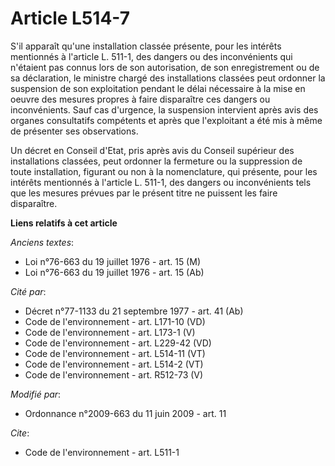 # Article L514-7

S'il apparaît qu'une installation classée présente, pour les intérêts mentionnés à l'article L. 511-1, des dangers ou des
inconvénients qui n'étaient pas connus lors de son autorisation, de son enregistrement ou de sa déclaration, le ministre
chargé des installations classées peut ordonner la suspension de son exploitation pendant le délai nécessaire à la mise en
oeuvre des mesures propres à faire disparaître ces dangers ou inconvénients. Sauf cas d'urgence, la suspension intervient
après avis des organes consultatifs compétents et après que l'exploitant a été mis à même de présenter ses observations. 

Un décret en Conseil d'Etat, pris après avis du Conseil supérieur des installations classées, peut ordonner la fermeture ou
la suppression de toute installation, figurant ou non à la nomenclature, qui présente, pour les intérêts mentionnés à
l'article L. 511-1, des dangers ou inconvénients tels que les mesures prévues par le présent titre ne puissent les faire
disparaître.

**Liens relatifs à cet article**

_Anciens textes_:

  - Loi n°76-663 du 19 juillet 1976 - art. 15 (M)
  - Loi n°76-663 du 19 juillet 1976 - art. 15 (Ab)

_Cité par_:

  - Décret n°77-1133 du 21 septembre 1977 - art. 41 (Ab)
  - Code de l'environnement - art. L171-10 (VD)
  - Code de l'environnement - art. L173-1 (V)
  - Code de l'environnement - art. L229-42 (VD)
  - Code de l'environnement - art. L514-11 (VT)
  - Code de l'environnement - art. L514-2 (VT)
  - Code de l'environnement - art. R512-73 (V)

_Modifié par_:

  - Ordonnance n°2009-663 du 11 juin 2009 - art. 11

_Cite_:

  - Code de l'environnement - art. L511-1
